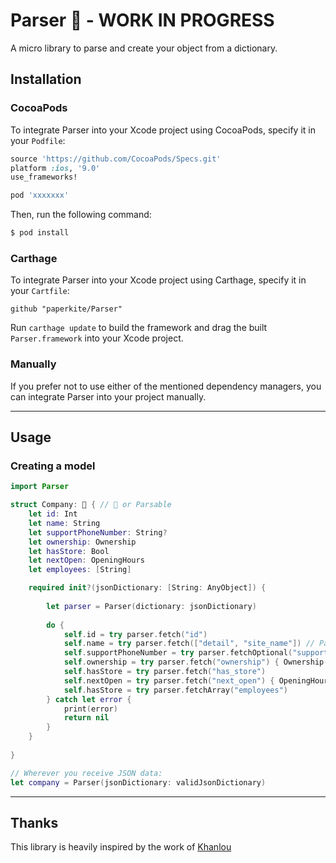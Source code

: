 # Parser 🔨 - WORK IN PROGRESS
A micro library to parse and create your object from a dictionary.

## Installation

### CocoaPods

To integrate Parser into your Xcode project using CocoaPods, specify it in your `Podfile`:

```ruby
source 'https://github.com/CocoaPods/Specs.git'
platform :ios, '9.0'
use_frameworks!

pod 'xxxxxxx'
```

Then, run the following command:

```bash
$ pod install
```

### Carthage

To integrate Parser into your Xcode project using Carthage, specify it in your `Cartfile`:

```ogdl
github "paperkite/Parser"
```

Run `carthage update` to build the framework and drag the built `Parser.framework` into your Xcode project.

### Manually

If you prefer not to use either of the mentioned dependency managers, you can integrate Parser into your project manually.

---

## Usage

### Creating a model

```swift
import Parser

struct Company: 🔨 { // 🔨 or Parsable
    let id: Int
    let name: String
    let supportPhoneNumber: String?
    let ownership: Ownership
    let hasStore: Bool
    let nextOpen: OpeningHours
    let employees: [String]

    required init?(jsonDictionary: [String: AnyObject]) {
        
        let parser = Parser(dictionary: jsonDictionary)
        
        do {
            self.id = try parser.fetch("id")
            self.name = try parser.fetch(["detail", "site_name"]) // Parse nested objects
            self.supportPhoneNumber = try parser.fetchOptional("support_phone_number")
            self.ownership = try parser.fetch("ownership") { Ownership(rawValue: $0) }
            self.hasStore = try parser.fetch("has_store")
            self.nextOpen = try parser.fetch("next_open") { OpeningHours(jsonDictionary: $0) }
            self.hasStore = try parser.fetchArray("employees")
        } catch let error {
            print(error)
            return nil
        }
    }
    
}

// Wherever you receive JSON data:
let company = Parser(jsonDictionary: validJsonDictionary)

```

---

## Thanks
This library is heavily inspired by the work of [Khanlou](http://khanlou.com/2016/04/decoding-json/)
